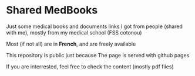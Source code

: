 # Shared MedBooks

Just some medical books and documents links I got from people (shared with me), mostly from my medical school (FSS cotonou)

Most (if not all) are in **French**, and are freely available

This repository is public just because The page is served with github pages

If you are interrested, feel free to check the content (mostly pdf files)
